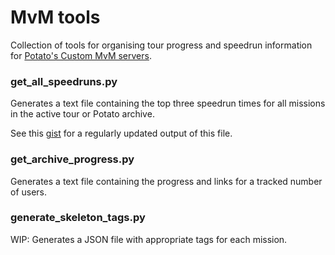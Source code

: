 # MvM tools
Collection of tools for organising tour progress and speedrun information for [Potato's Custom MvM servers](https://potato.tf/).
### get_all_speedruns.py
Generates a text file containing the top three speedrun times for all missions in the active tour or Potato archive.

See this [gist](https://gist.github.com/mtxfellen/cd64e622942676a76a778c99f63b8a81) for a regularly updated output of this file.
### get_archive_progress.py
Generates a text file containing the progress and links for a tracked number of users.
### generate_skeleton_tags.py
WIP: Generates a JSON file with appropriate tags for each mission.
